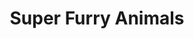 ---
title: "Super Furry Animals"
summary: "Super Furry Animals are a Welsh rock band formed in Cardiff in 1993. For the duration of their professional career, the band consisted of Gruff Rhys , Huw Bunford , Guto Pryce , Cian Ciaran , Dafydd Ieuan . An earlier incarnation of the band featured actor Rhys Ifans on lead vocals. Super Furry Animals has recorded nine UK Albums Chart Top 25 studio albums , plus numerous singles, EPs, compilations and collaborations. The band were known as central to the Cool Cymru era during which they were dominant, and are the act with the most top 75 hits without reaching the UK Singles Chart Top 10. Over the course of nine albums, Super Furry Animals has been described as \"one of the most imaginative bands of our time\" by Billboard, while according to a 2005 article in NME, \"There's a case to be argued that were the most important band of the past 15 years\"."
image: "super-furry-animals.jpg"
apple_music_artist_url: "None"
wikipedia_url: "https://en.wikipedia.org/wiki/Super_Furry_Animals"
---